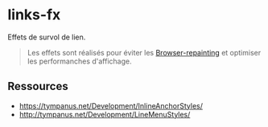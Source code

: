 # links-fx

Effets de survol de lien.

> Les effets sont réalisés pour éviter les [Browser-repainting](https://github.com/cyril-lamotte/frontend/wiki/Browser-repainting) et optimiser les performanches d'affichage.

## Ressources

* https://tympanus.net/Development/InlineAnchorStyles/
* http://tympanus.net/Development/LineMenuStyles/
